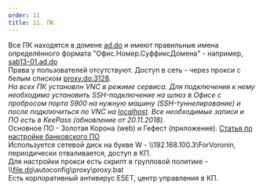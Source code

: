 ```yaml
---
order: 11
title: 11. ПК
---
```


Все ПК находятся в домене [ad.do](http://ad.do) и имеют правильные имена определённого формата "Офис.Номер.СуффиксДомена" - например, [sab13-01.ad.do](http://sab13-01.ad.do)\
Права у пользователей отсутствуют. Доступ в сеть - через прокси с белым списком [proxy.do:3128](http://proxy.do:3128).\
*На всех ПК установлн VNC в режиме сервиса. Для подключения к нему необходимо установить SSH-подключение на шлюз в Офисе с пробросом порта 5900 на нужную машину (SSH-туннелирование) и после подключиться по VNC на* [*localhost*](http://localhost)*. Все необходимые записи и ПО есть в KeePass (обновление от 20.11.2018).*\
Основное ПО - Золотая Корона (web) и Гефест (приложение). [Статья по настройке банковского ПО](https://support.sb-consult.ru/front/knowbaseitem.form.php?id=569)\
Используется сетевой диск на букве W - \\\\192.168.100.3\\ForVoronin, периодически отваливается, доступ в КП.\
Для настройки прокси есть скрипт в групповой политике - \\\\[file.do](http://file.do)\\autoconfig\\proxy\\proxy.bat\
Есть корпоративный антивирус ESET, центр управления в КП.


